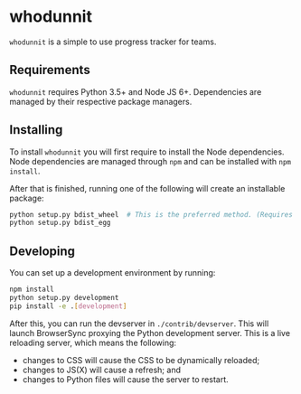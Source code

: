 # whodunnit

`whodunnit` is a simple to use progress tracker for teams.


## Requirements

`whodunnit` requires Python 3.5+ and Node JS 6+. Dependencies are managed by
their respective package managers.


## Installing

To install `whodunnit` you will first require to install the Node dependencies.
Node dependencies are managed through `npm` and can be installed with
`npm install`.

After that is finished, running one of the following will create an installable
package:

```sh
python setup.py bdist_wheel  # This is the preferred method. (Requires wheel.)
python setup.py bdist_egg
```

## Developing

You can set up a development environment by running:

```sh
npm install
python setup.py development
pip install -e .[development]
```

After this, you can run the devserver in `./contrib/devserver`. This will launch
BrowserSync proxying the Python development server. This is a live reloading
server, which means the following:

- changes to CSS will cause the CSS to be dynamically reloaded;
- changes to JS(X) will cause a refresh; and
- changes to Python files will cause the server to restart.
